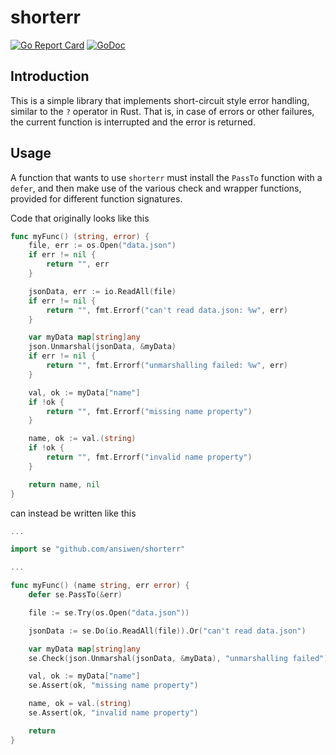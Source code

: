 # shorterr

[![Go Report Card](https://goreportcard.com/badge/github.com/ansiwen/shorterr)](https://goreportcard.com/report/github.com/ansiwen/shorterr)
[![GoDoc](https://pkg.go.dev/badge/github.com/ansiwen/shorterr?status.svg)](https://pkg.go.dev/github.com/ansiwen/shorterr?tab=doc)

## Introduction

This is a simple library that implements short-circuit style error handling,
similar to the `?` operator in Rust. That is, in case of errors or other
failures, the current function is interrupted and the error is returned.

## Usage

A function that wants to use `shorterr` must install the `PassTo` function
with a `defer`, and then make use of the various check and wrapper functions,
provided for different function signatures.

Code that originally looks like this

```go
func myFunc() (string, error) {
	file, err := os.Open("data.json")
	if err != nil {
		return "", err
	}

	jsonData, err := io.ReadAll(file)
	if err != nil {
		return "", fmt.Errorf("can't read data.json: %w", err)
	}

	var myData map[string]any
	json.Unmarshal(jsonData, &myData)
	if err != nil {
		return "", fmt.Errorf("unmarshalling failed: %w", err)
	}

	val, ok := myData["name"]
	if !ok {
		return "", fmt.Errorf("missing name property")
	}

	name, ok := val.(string)
	if !ok {
		return "", fmt.Errorf("invalid name property")
	}

	return name, nil
}
```

can instead be written like this

```go
...

import se "github.com/ansiwen/shorterr"

...

func myFunc() (name string, err error) {
	defer se.PassTo(&err)

	file := se.Try(os.Open("data.json"))

	jsonData := se.Do(io.ReadAll(file)).Or("can't read data.json")

	var myData map[string]any
	se.Check(json.Unmarshal(jsonData, &myData), "unmarshalling failed")

	val, ok := myData["name"]
	se.Assert(ok, "missing name property")

	name, ok = val.(string)
	se.Assert(ok, "invalid name property")

	return
}
```
